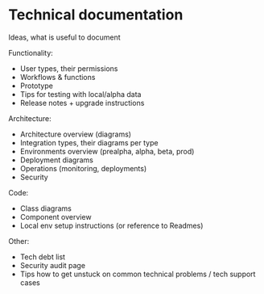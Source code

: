 # Technical documentation

Ideas, what is useful to document

Functionality:

- User types, their permissions
- Workflows & functions
- Prototype
- Tips for testing with local/alpha data
- Release notes + upgrade instructions

Architecture:

- Architecture overview (diagrams)
- Integration types, their diagrams per type
- Environments overview (prealpha, alpha, beta, prod)
- Deployment diagrams
- Operations (monitoring, deployments)
- Security

Code:

- Class diagrams
- Component overview
- Local env setup instructions (or reference to Readmes)

Other:

- Tech debt list
- Security audit page
- Tips how to get unstuck on common technical problems / tech support cases
